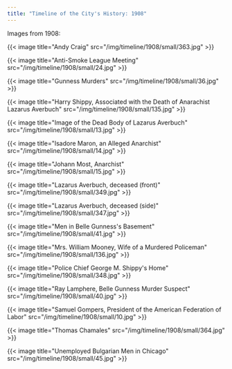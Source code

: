 ```yaml
---
title: "Timeline of the City's History: 1908"
---
```

Images from 1908:

{{< image title="Andy Craig" src="/img/timeline/1908/small/363.jpg" >}}

{{< image title="Anti-Smoke League Meeting" src="/img/timeline/1908/small/24.jpg" >}}

{{< image title="Gunness Murders" src="/img/timeline/1908/small/36.jpg" >}}

{{< image title="Harry Shippy, Associated with the Death of Anarachist Lazarus Averbuch" src="/img/timeline/1908/small/135.jpg" >}}

{{< image title="Image of the Dead Body of Lazarus Averbuch" src="/img/timeline/1908/small/13.jpg" >}}

{{< image title="Isadore Maron, an Alleged Anarchist" src="/img/timeline/1908/small/14.jpg" >}}

{{< image title="Johann Most, Anarchist" src="/img/timeline/1908/small/15.jpg" >}}

{{< image title="Lazarus Averbuch, deceased (front)" src="/img/timeline/1908/small/349.jpg" >}}

{{< image title="Lazarus Averbuch, deceased (side)" src="/img/timeline/1908/small/347.jpg" >}}

{{< image title="Men in Belle Gunness's Basement" src="/img/timeline/1908/small/41.jpg" >}}

{{< image title="Mrs. William Mooney, Wife of a Murdered Policeman" src="/img/timeline/1908/small/136.jpg" >}}

{{< image title="Police Chief George M. Shippy's Home" src="/img/timeline/1908/small/348.jpg" >}}

{{< image title="Ray Lamphere, Belle Gunness Murder Suspect" src="/img/timeline/1908/small/40.jpg" >}}

{{< image title="Samuel Gompers, President of the American Federation of Labor" src="/img/timeline/1908/small/10.jpg" >}}

{{< image title="Thomas Chamales" src="/img/timeline/1908/small/364.jpg" >}}

{{< image title="Unemployed Bulgarian Men in Chicago" src="/img/timeline/1908/small/45.jpg" >}}
